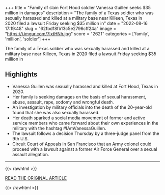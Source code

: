 +++
title = "Family of slain Fort Hood soldier Vanessa Guillen seeks $35 million in damages"
description = "The family of a Texas soldier who was sexually harassed and killed at a military base near Killeen, Texas in 2020 filed a lawsuit Friday seeking $35 million in"
date = "2022-08-16 17:19:48"
slug = "62fbd18fb13c5e2796cff24a"
image = "https://i.imgur.com/7lxtHNh.jpg"
score = "2621"
categories = ['family', 'million', 'soldier']
+++

The family of a Texas soldier who was sexually harassed and killed at a military base near Killeen, Texas in 2020 filed a lawsuit Friday seeking $35 million in

## Highlights

- Vanessa Guillen was sexually harassed and killed at Fort Hood, Texas in 2020.
- Her family is seeking damages on the basis of sexual harassment, abuse, assault, rape, sodomy and wrongful death.
- An investigation by military officials into the death of the 20-year-old found that she was also sexually harassed.
- Her death sparked a social media movement of former and active service members who came forward about their own experiences in the military with the hashtag #IAmVanessaGuillen.
- The lawsuit follows a decision Thursday by a three-judge panel from the 9th U.S.
- Circuit Court of Appeals in San Francisco that an Army colonel could proceed with a lawsuit against a former Air Force General over a sexual assault allegation.

---

{{< rawhtml >}}
  <p class="article-category">
    <a target="_blank" href="https://www.nbcnews.com/news/latino/family-slain-fort-hood-soldier-vanessa-guillen-seeks-35-million-damage-rcna43220">READ THE ORIGINAL ARTICLE</a>
  </p>
{{< /rawhtml >}}

